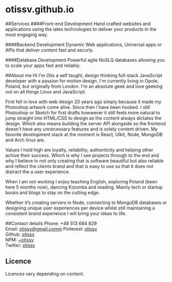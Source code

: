 # otissv.github.io


##Services
####Front-end Development
Hand crafted websites and applications using the lates technologies to deliver your products in the most engaging way.

####Backend Development
Dynamic Web applications, Universal apps or APIs that deliver content fast and securly.

####Database Development
Powerful agile NoSLQ databases allowing you to scale your apps fast and reliably.


##About me
Hi I'm Otis a self taught, design thinking full-stack JavaScript developer with a passion for motion design. I'm currently living in Opole, Poland, but originally from London. I'm an absolute geek and love geeking out on all things Linux and JavaScript.

First fell in love with web design 20 years ago simply because it made my Photoshop artwork come alive. Since then I have been hooked. I still Photoshop or Sketch for first drafts howwever it still feels more natural to jump straight into HTML/CSS to design as the content always dictates the design. Which also means building the server API alongside so the frontend doesn't have any unnecessary features and is solely content driven. My favorite development stack at the moment is React, UIkit, Node, MongoDB and Arch linux are.

Values I hold high are loyalty, reliability, authenticity and helping other achive their success. Which is why I see projects through to the end and why I believe in not only creating that is software beautiful but also reliable and reflect the clients brand and that is easy to use so that it does not distract the a user experience.

When I am not working I enjoy teaching English, exploring Poland (been here 5 months now), dancing Kizomba and reading. Mainly tech or startup books and blogs to stay on the cutting edge.

Whether it’s creating servers in Node, connecting to MongoDB databases or designing unique user experiences per device whilst still maintaining a consistent brand experience I will bring your ideas to life.

##Contact details
Phone: +48 513 684 829  
Email: otissv@gmail.comm
Pinterest: [otissv](https://www.pinterest.com/otissv/)   
Github: [otissv](https://www.github.com/otissv)   
NPM: [~otissv](https://www.npmjs.com/~otissv)  
Twitter: [otissv](https://www.twitter.com/otissv)

## Licence
Licences vary depending on content.
